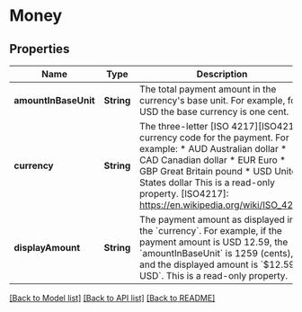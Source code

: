 # Money

## Properties
Name | Type | Description | Notes
------------ | ------------- | ------------- | -------------
**amountInBaseUnit** | **String** | The total payment amount in the currency&#39;s base unit. For example, for USD the base currency is one cent.  | [optional] 
**currency** | **String** | The three-letter [ISO 4217][ISO4217] currency code for the payment.  For example:  * AUD Australian dollar * CAD Canadian dollar * EUR Euro * GBP Great Britain pound * USD United States dollar  This is a read-only property.  [ISO4217]:          https://en.wikipedia.org/wiki/ISO_4217  | [optional] 
**displayAmount** | **String** | The payment amount as displayed in the &#x60;currency&#x60;.  For example, if the payment amount is USD 12.59, the &#x60;amountInBaseUnit&#x60; is 1259 (cents), and the displayed amount is &#x60;$12.59 USD&#x60;.  This is a read-only property.  | [optional] 

[[Back to Model list]](../README.md#documentation-for-models) [[Back to API list]](../README.md#documentation-for-api-endpoints) [[Back to README]](../README.md)


